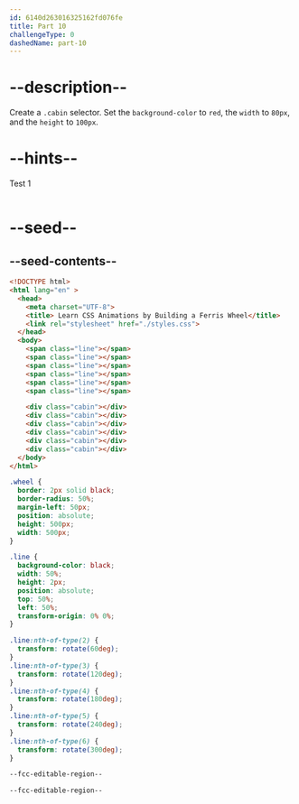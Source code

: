 ```yaml
---
id: 6140d263016325162fd076fe
title: Part 10
challengeType: 0
dashedName: part-10
---
```


# --description--

Create a `.cabin` selector. Set the `background-color` to `red`, the `width` to `80px`, and the `height` to `100px`.

# --hints--

Test 1

```js

```

# --seed--

## --seed-contents--

```html
<!DOCTYPE html>
<html lang="en" >
  <head>
    <meta charset="UTF-8">
    <title> Learn CSS Animations by Building a Ferris Wheel</title>
    <link rel="stylesheet" href="./styles.css">
  </head>
  <body>
    <span class="line"></span>
    <span class="line"></span>
    <span class="line"></span>
    <span class="line"></span>
    <span class="line"></span>
    <span class="line"></span>

    <div class="cabin"></div>
    <div class="cabin"></div>
    <div class="cabin"></div>
    <div class="cabin"></div>
    <div class="cabin"></div>
    <div class="cabin"></div>
  </body>
</html>
```

```css
.wheel {
  border: 2px solid black;
  border-radius: 50%;
  margin-left: 50px;
  position: absolute;
  height: 500px;
  width: 500px;
}

.line {
  background-color: black;
  width: 50%;
  height: 2px;
  position: absolute;
  top: 50%;
  left: 50%;
  transform-origin: 0% 0%;
}

.line:nth-of-type(2) {
  transform: rotate(60deg);
}
.line:nth-of-type(3) {
  transform: rotate(120deg);
}
.line:nth-of-type(4) {
  transform: rotate(180deg);
}
.line:nth-of-type(5) {
  transform: rotate(240deg);
}
.line:nth-of-type(6) {
  transform: rotate(300deg);
}

--fcc-editable-region--

--fcc-editable-region--
```
